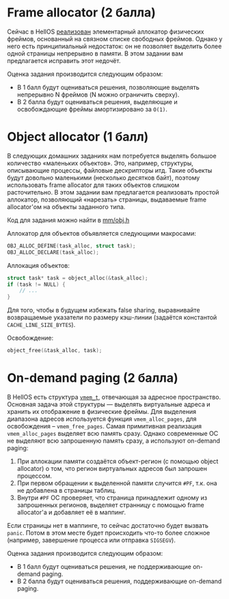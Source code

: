 # Frame allocator (2 балла)
Сейчас в HellOS [реализован](mm/frame_alloc.h) элементарный аллокатор физических фреймов, основанный на связном списке свободных фреймов. Однако у него есть принципиальный недостаток: он не позволяет выделить более одной страницы непрерывно в памяти. В этом задании вам предлагается исправить этот недочёт.

Оценка задания производится следующим образом:
* В 1 балл будут оцениваться решения, позволяющие выделять непрерывно N фреймов (N можно ограничить сверху).
* В 2 балла будут оцениваться решения, выделяющие и освобождающие фреймы амортизировано за `O(1)`.

# Object allocator (1 балл)
В следующих домашних заданиях нам потребуется выделять большое количество «маленьких объектов». Это, например, структуры, описывающие процессы, файловые дескрипторы итд. Такие объекты будут довольно маленькими (несколько десятков байт), поэтому использовать frame allocator для таких объектов слишком расточительно. В этом задании вам предлагается реализовать простой аллокатор, позволяющий «нарезать» страницы, выдаваемые frame allocator'ом на объекты заданного типа.

Код для задания можно найти в [mm/obj.h](mm/obj.h)

Аллокатор для объектов объявляется следующими макросами:
```c
OBJ_ALLOC_DEFINE(task_alloc, struct task);
OBJ_ALLOC_DECLARE(task_alloc);
```

Аллокация объектов:
```c
struct task* task = object_alloc(&task_alloc);
if (task != NULL) {
    // ...
}
```
Для того, чтобы в будущем избежать false sharing, выравнивайте возвращаемые указатели по размеру кэш-линии (задаётся константой `CACHE_LINE_SIZE_BYTES`).

Освобождение:
```c
object_free(&task_alloc, task);
```

# On-demand paging (2 балла)
В HellOS есть структура [`vmem_t`](mm/vmem.h), отвечающая за адресное пространство. Основная задача этой структуры — выделять виртуальные адреса и хранить их отображение в физические фреймы. Для выделения диапазона адресов используется функция `vmem_alloc_pages`, для освобождения – `vmem_free_pages`. Самая примитивная реализация `vmem_alloc_pages` выделяет всю память сразу. Однако современные ОС не выделяют всю запрошенную память сразу, а используют on-demand paging:
1. При аллокации памяти создаётся объект-регион (с помощью object allocator) о том, что регион виртуальных адресов был запрошен процессом.
1. При первом обращении к выделенной памяти случится `#PF`, т.к. она не добавлена в страницы таблиц.
1. Внутри `#PF` ОС проверяет, что страница принадлежит одному из запрошенных регионов, выделяет странницу с помощью frame allocator'а и добавляет её в маппинг.

Если страницы нет в маппинге, то сейчас достаточно будет вызвать `panic`. Потом в этом месте будет происходить что-то более сложное (например, завершение процесса или отправка `SIGSEGV`).

Оценка задания производится следующим образом:
* В 1 балл будут оцениваться решения, не поддерживающие on-demand paging.
* В 2 балла будут оцениваться решения, поддерживающие on-demand paging.

